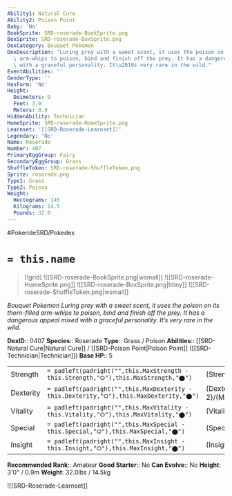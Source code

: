 ```yaml
---
Ability1: Natural Cure
Ability2: Poison Point
Baby: 'No'
BookSprite: SRD-roserade-BookSprite.png
BoxSprite: SRD-roserade-BoxSprite.png
DexCategory: Bouquet Pokemon
DexDescription: "Luring prey with a sweet scent, it uses the poison on its thorn-filled\
  \ arm-whips to poison, bind and finish off the prey. It has a dangerous appeal mixed\
  \ with a graceful personality. It\u2019s very rare in the wild."
EventAbilities: ''
GenderType: ''
HasForm: 'No'
Height:
  Deimeters: 9
  Feet: 3.0
  Meters: 0.9
HiddenAbility: Technician
HomeSprite: SRD-roserade-HomeSprite.png
Learnset: '[[SRD-Roserade-Learnset]]'
Legendary: 'No'
Name: Roserade
Number: 407
PrimaryEggGroup: Fairy
SecondaryEggGroup: Grass
ShuffleToken: SRD-roserade-ShuffleToken.png
Sprite: roserade.png
Type1: Grass
Type2: Poison
Weight:
  Hectograms: 145
  Kilograms: 14.5
  Pounds: 32.0
---
```


#PokeroleSRD/Pokedex

# `= this.name`

> [!grid]
> ![[SRD-roserade-BookSprite.png|wsmall]]
> ![[SRD-roserade-HomeSprite.png]]
> ![[SRD-roserade-BoxSprite.png|htiny]]
> ![[SRD-roserade-ShuffleToken.png|wsmall]]


*Bouquet Pokemon*
*Luring prey with a sweet scent, it uses the poison on its thorn-filled arm-whips to poison, bind and finish off the prey. It has a dangerous appeal mixed with a graceful personality. It’s very rare in the wild.*

**DexID**:: 0407
**Species**:: Roserade
**Type**:: Grass / Poison
**Abilities**:: [[SRD-Natural Cure|Natural Cure]] / [[SRD-Poison Point|Poison Point]] ([[SRD-Technician|Technician]])
**Base HP**:: 5

|           |                                                                                        |                                          |
| --------- | -------------------------------------------------------------------------------------- | ---------------------------------------- |
| Strength  | `= padleft(padright("",this.MaxStrength - this.Strength,"⭘"),this.MaxStrength,"⬤")`    | (Strength::2)/(MaxStrength::5)   |
| Dexterity | `= padleft(padright("",this.MaxDexterity - this.Dexterity,"⭘"),this.MaxDexterity,"⬤")` | (Dexterity:: 2)/(MaxDexterity::5) |
| Vitality  | `= padleft(padright("",this.MaxVitality - this.Vitality,"⭘"),this.MaxVitality,"⬤")`    | (Vitality::2)/(MaxVitality::4)   |
| Special   | `= padleft(padright("",this.MaxSpecial - this.Special,"⭘"),this.MaxSpecial,"⬤")`       | (Special::3)/(MaxSpecial::7)     |
| Insight   | `= padleft(padright("",this.MaxInsight - this.Insight,"⭘"),this.MaxInsight,"⬤")`       | (Insight::3)/(MaxInsight::6)     |


**Recommended Rank**:: Amateur
**Good Starter**:: No
**Can Evolve**:: No
**Height**: 3'0" / 0.9m
**Weight**: 32.0lbs / 14.5kg

![[SRD-Roserade-Learnset]]
